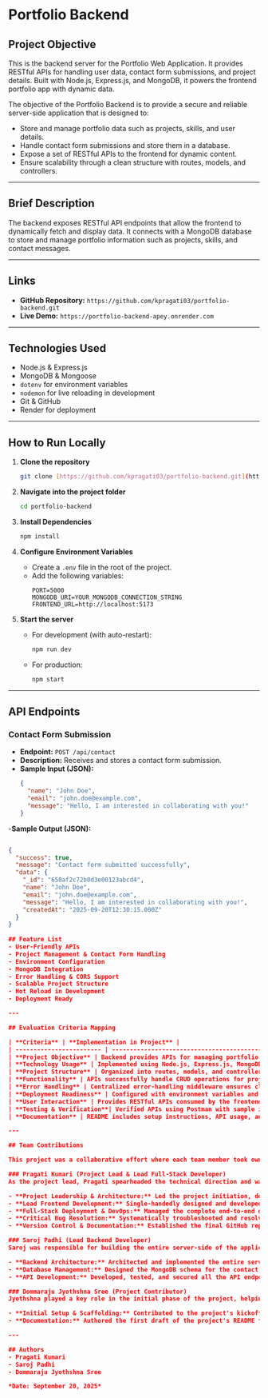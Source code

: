 # Portfolio Backend

## Project Objective
This is the backend server for the Portfolio Web Application. It provides RESTful APIs for handling user data, contact form submissions, and project details. Built with Node.js, Express.js, and MongoDB, it powers the frontend portfolio app with dynamic data.

The objective of the Portfolio Backend is to provide a secure and reliable server-side application that is designed to:

- Store and manage portfolio data such as projects, skills, and user details.
- Handle contact form submissions and store them in a database.
- Expose a set of RESTful APIs to the frontend for dynamic content.
- Ensure scalability through a clean structure with routes, models, and controllers.

---

## Brief Description
The backend exposes RESTful API endpoints that allow the frontend to dynamically fetch and display data. It connects with a MongoDB database to store and manage portfolio information such as projects, skills, and contact messages.

---

## Links
- **GitHub Repository:** `https://github.com/kpragati03/portfolio-backend.git`
- **Live Demo:** `https://portfolio-backend-apey.onrender.com`

---

## Technologies Used
- Node.js & Express.js
- MongoDB & Mongoose
- `dotenv` for environment variables
- `nodemon` for live reloading in development
- Git & GitHub
- Render for deployment

---

## How to Run Locally

1.  **Clone the repository**
    ```bash
    git clone [https://github.com/kpragati03/portfolio-backend.git](https://github.com/kpragati03/portfolio-backend.git)
    ```

2.  **Navigate into the project folder**
    ```bash
    cd portfolio-backend
    ```

3.  **Install Dependencies**
    ```bash
    npm install
    ```

4.  **Configure Environment Variables**
    - Create a `.env` file in the root of the project.
    - Add the following variables:
      ```env
      PORT=5000
      MONGODB_URI=YOUR_MONGODB_CONNECTION_STRING
      FRONTEND_URL=http://localhost:5173
      ```

5.  **Start the server**
    - For development (with auto-restart):
      ```bash
      npm run dev
      ```
    - For production:
      ```bash
      npm start
      ```

---

## API Endpoints

### Contact Form Submission
- **Endpoint:** `POST /api/contact`
- **Description:** Receives and stores a contact form submission.
- **Sample Input (JSON):**
  ```json
  {
    "name": "John Doe",
    "email": "john.doe@example.com",
    "message": "Hello, I am interested in collaborating with you!"
  }


-**Sample Output (JSON):** 

```JSON

{
  "success": true,
  "message": "Contact form submitted successfully",
  "data": {
    "_id": "650af2c72b0d3e00123abcd4",
    "name": "John Doe",
    "email": "john.doe@example.com",
    "message": "Hello, I am interested in collaborating with you!",
    "createdAt": "2025-09-20T12:30:15.000Z"
  }
}
  
## Feature List
- User-Friendly APIs
- Project Management & Contact Form Handling
- Environment Configuration
- MongoDB Integration
- Error Handling & CORS Support
- Scalable Project Structure
- Hot Reload in Development
- Deployment Ready

---

## Evaluation Criteria Mapping

| **Criteria** | **Implementation in Project** |
| ------------------------ | ---------------------------------------------------------------------------------------------- |
| **Project Objective** | Backend provides APIs for managing portfolio data and handling contact form submissions.       |
| **Technology Usage** | Implemented using Node.js, Express.js, MongoDB, and Mongoose for scalable backend development. |
| **Project Structure** | Organized into routes, models, and controllers for maintainability and scalability.          |
| **Functionality** | APIs successfully handle CRUD operations for projects and contact messages.                    |
| **Error Handling** | Centralized error-handling middleware ensures clean and consistent API responses.              |
| **Deployment Readiness** | Configured with environment variables and tested on cloud platforms like Render.               |
| **User Interaction** | Provides RESTful APIs consumed by the frontend for dynamic content updates.                    |
| **Testing & Verification**| Verified APIs using Postman with sample input/output requests and responses.                 |
| **Documentation** | README includes setup instructions, API usage, and project explanation.                        |

---

## Team Contributions

This project was a collaborative effort where each team member took ownership of key areas of the development lifecycle, from conception to deployment. The main responsibilities were distributed as follows:

### Pragati Kumari (Project Lead & Lead Full-Stack Developer)
As the project lead, Pragati spearheaded the technical direction and was responsible for the entire frontend development and the successful deployment of the full-stack application.

- **Project Leadership & Architecture:** Led the project initiation, defined the technical architecture, and selected the MERN stack technologies.
- **Lead Frontend Development:** Single-handedly designed and developed the entire frontend application using React.
- **Full-Stack Deployment & DevOps:** Managed the complete end-to-end deployment pipeline, deploying the frontend to Vercel and the backend to Render.
- **Critical Bug Resolution:** Systematically troubleshooted and resolved complex integration issues, including CORS policies, case-sensitivity bugs, and server-side deployment errors.
- **Version Control & Documentation:** Established the final GitHub repositories and authored the comprehensive technical documentation.

### Saroj Padhi (Lead Backend Developer)
Saroj was responsible for building the entire server-side of the application, ensuring a robust and scalable backend to support the frontend's features.

- **Backend Architecture:** Architected and implemented the entire server-side application using Node.js and Express.js.
- **Database Management:** Designed the MongoDB schema for the contact form and managed the complete database integration and connectivity.
- **API Development:** Developed, tested, and secured all the API endpoints required for the frontend to interact with the database.

### Dommaraju Jyothshna Sree (Project Contributor)
Jyothshna played a key role in the initial phase of the project, helping to set up the foundational elements.

- **Initial Setup & Scaffolding:** Contributed to the project's kickoff by creating the initial GitHub repository.
- **Documentation:** Authored the first draft of the project's README file, which laid the groundwork for the final documentation.

---

## Authors
- Pragati Kumari
- Saroj Padhi
- Dommaraju Jyothshna Sree

*Date: September 20, 2025*
